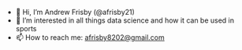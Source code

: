 - 👋 Hi, I’m Andrew Frisby (@afrisby21)
- 👀 I’m interested in all things data science and how it can be used in sports
- 📫 How to reach me: afrisby8202@gmail.com

<!---
afrisby21/afrisby21 is a ✨ special ✨ repository because its `README.md` (this file) appears on your GitHub profile.
You can click the Preview link to take a look at your changes.
--->
